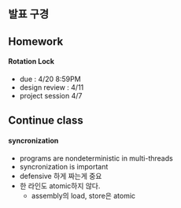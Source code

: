 ## 발표 구경

## Homework

#### Rotation Lock

* due : 4/20 8:59PM
* design review : 4/11
* project session 4/7

## Continue class

#### syncronization

* programs are nondeterministic in multi-threads
* syncronization is important
* defensive 하게 짜는게 중요
* 한 라인도 atomic하지 않다.
    * assembly의 load, store은 atomic